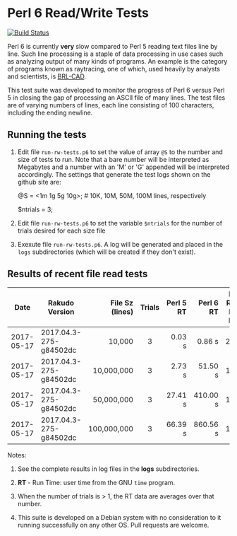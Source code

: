 # Perl 6 Read/Write Tests

[![Build Status](https://travis-ci.org/tbrowder/perl6-read-write-tests.svg?branch=master)](https://travis-ci.org/tbrowder/perl6-read-write-tests)

Perl 6 is currently **very** slow compared to Perl 5 reading text files line by
line.  Such line processing is a staple of data processing in use
cases such as analyzing output of many kinds of programs.  An example
is the category of programs known as raytracing, one of which, used
heavily by analysts and scientists, is [BRL-CAD](http://brlcad.org).

This test suite was developed to monitor the progress of Perl 6 versus
Perl 5 in closing the gap of processing an ASCII file of many lines.
The test files are of varying numbers of lines, each line consisting
of 100 characters, including the ending newline.

## Running the tests

1. Edit file `run-rw-tests.p6` to set the value of array `@S` to the
   number and size of tests to run.  Note that a bare number will be
   interpreted as Megabytes and a number with an 'M' or 'G' appended
   will be interpreted accordingly. The settings that generate the
   test logs shown on the github site are:

     @S = <1m 1g 5g 10g>; # 10K, 10M, 50M, 100M lines, respectively

     $ntrials = 3;

2. Edit file `run-rw-tests.p6` to set the variable `$ntrials` for
   the number of trials desired for each size file

3. Exexute file `run-rw-tests.p6`.  A log will be generated and placed
   in the `logs` subdirectories (which will be created if they don't
   exist).

## Results of recent file read tests

| Date       | Rakudo Version         | File Sz (lines) | Trials | Perl 5 RT  | Perl 6 RT  | P6 RT / P5 RT |
| ---        | ---                    | ---:            | :---:  | ---:       | ---:       | :---: |
| 2017-05-17 | 2017.04.3-275-g84502dc |          10,000 |    3   |     0.03 s |     0.86 s |  28.7 |
| 2017-05-17 | 2017.04.3-275-g84502dc |      10,000,000 |    3   |     2.73 s |    51.50 s |  18.9 |
| 2017-05-17 | 2017.04.3-275-g84502dc |      50,000,000 |    3   |    27.41 s |   410.00 s |  15.0 |
| 2017-05-17 | 2017.04.3-275-g84502dc |     100,000,000 |    3   |    66.39 s |   860.56 s |  13.0 |

Notes:

1. See the complete results in log files in the **logs** subdirectories.

2. **RT** - Run Time: user time from the GNU `time` program.

3. When the number of trials is > 1, the RT data are averages over that number.

4. This suite is developed on a Debian system with no consideration to
   it running successfully on any other OS.  Pull requests are
   welcome.
